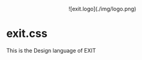 <p style="text-align:center">
  ![exit.logo](./img/logo.png)
</p>

# exit.css
This is the Design language of EXIT

